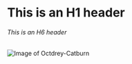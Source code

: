 # This is an H1 header

###### This is an H6 header

![Image of Octdrey-Catburn](https://octodex.github.com/images/octdrey-catburn.jpg)
